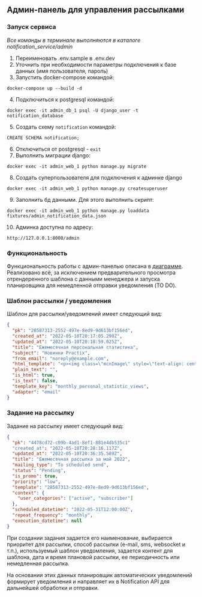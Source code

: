 ## Админ-панель для управления рассылками

### Запуск сервиса

_Все команды в терминале выполняются в каталоге notification_service/admin_

1. Переименовать .env.sample в .env.dev
2. Уточнить при необходимости параметры подключения к базе данных (имя пользователя, пароль)
3. Запустить docker-compose командой:
```shell
docker-compose up --build -d
```
4. Подключиться к postgresql командой:
```shell
docker exec -it admin_db_1 psql -U django_user -t notification_database
```
5. Создать схему `notification` командой:
```postgresql
CREATE SCHEMA notification;
```
6. Отключиться от postgresql - `exit`
7. Выполнить миграции django:
```shell
docker exec -it admin_web_1 python manage.py migrate
```
8. Создать суперпользователя для подключения к админке django
```shell
docker exec -it admin_web_1 python manage.py createsuperuser
```
9. Заполнить бд данными. Для этого выполнить скрипт:
```shell
docker exec -it admin_web_1 python manage.py loaddata fixtures/admin_notification_data.json
```
10. Админка доступна по адресу: 
```http request
http://127.0.0.1:8000/admin
```

### Функциональность
Функциональность работы с админ-панелью описана в [диаграмме](../architecture/admin_sequence_diagram.png). 
Реализовано всё, за исключением предварительного просмотра отрендеренного шаблона с данными менеджера и запуска 
планировщика для немедленной отправки уведомления (TO DO).

### Шаблон рассылки / уведомления

Шаблон для рассылки/уведомлений имеет следующий вид:

```json
{
  "pk": "28587313-2552-497e-8ed9-9d613bf156ed",
  "created_at": "2022-05-10T20:17:05.290Z",
  "updated_at": "2022-05-10T20:18:59.025Z",
  "title": "Ежемесячная персональная статистика",
  "subject": "Новинки Practix",
  "from_email": "noreply@example.com",
  "html_template": "<p><img class=\"mcnImage\" style=\"text-align: center; max-width: 221px; padding-bottom: 0px; vertical-align: bottom; display: block; margin-left: auto; margin-right: auto;\" src=\"https://mcusercontent.com/597bc5462e8302e1e9db1d857/images/7307dfb2-ccc5-4923-937b-4f833c61c341.png\" alt=\"\" width=\"221\" align=\"center\" /></p>\r\n<table style=\"border-collapse: collapse; width: 100%; background-color: #C2E0F4;\" border=\"1\">\r\n<tbody>\r\n<tr>\r\n<td style=\"width: 100%;\" colspan=\"2\">\r\n<h3 style=\"text-align: center;\"><span style=\"color: #3e4ff4;\">Здравствуйте, {{ username }}!</span></h3>\r\n</td>\r\n</tr>\r\n<tr>\r\n<td style=\"width: 100%;\" colspan=\"2\">\r\n<p style=\"text-align: center;\">За этот месяц вышло 13 новых фильмов и 8 сериалов. И все они есть в нашем онлайн-кинотеатре! Но что же вы больше всего смотрели в {{ month }}?</p>\r\n<p style=\"text-align: center;\"><strong>В этом месяце вы посмотрели {{ films_month_count }} фильмов.</strong></p>\r\n<p style=\"text-align: center;\"><strong>Из них {{ film_favourite_genre_count }} - {{ favorite_genre }}.</strong></p>\r\n</td>\r\n</tr>\r\n<tr>\r\n<td style=\"width: 49.9459%;\">\r\n<p>Поздравляем, ваше звание - {{ user_title }}!</p>\r\n<p>{{ user_title_description }}</p>\r\n</td>\r\n<td style=\"width: 50.0541%;\">{{ image_url }}</td>\r\n</tr>\r\n</tbody>\r\n</table>\r\n<p style=\"text-align: center;\">Чтобы мы писали реже, вы можете <span style=\"text-decoration: underline;\">отписаться от рассылки</span>.</p>",
  "plain_text": "",
  "is_html": true,
  "is_text": false,
  "template_key": "monthly_personal_statistic_views",
  "adapter": "email"
}
```

### Задание на рассылку

Задание на рассылку имеет следующий вид:

```json
{
  "pk": "4478cd72-c09b-4ad1-8ef1-881e4db535c1"
  "created_at": "2022-05-10T20:28:16.117Z",
  "updated_at": "2022-05-10T20:36:35.589Z",
  "title": "Ежемесячная рассылка за май 2022",
  "mailing_type": "To scheduled send",
  "status": "Pending",
  "is_promo": true,
  "priority": "low",
  "template": "28587313-2552-497e-8ed9-9d613bf156ed",
  "context": {
    "user_categories": ["active", "subscriber"]
  },
  "scheduled_datetime": "2022-05-31T12:00:00Z",
  "repeat_frequency": "monthly",
  "execution_datetime": null
}
```

При создании задания задается его наименование, выбирается приоритет для рассылки, способ рассылки 
(e-mail, sms, websocket и т.п.), используемый шаблон уведомления, задается контент для шаблона, дата и время плановой 
рассылки, ее периодичность или немедленная рассылка.

На основании этих данных планировщик автоматических уведомлений формирует уведомления и направляет их в Notification API
для дальнейшей обработки и отправки.